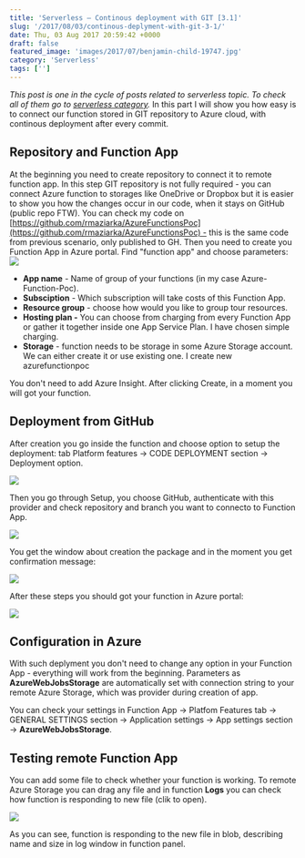 ```yaml
---
title: 'Serverless – Continous deployment with GIT [3.1]'
slug: '/2017/08/03/continous-deplyment-with-git-3-1/'
date: Thu, 03 Aug 2017 20:59:42 +0000
draft: false
featured_image: 'images/2017/07/benjamin-child-19747.jpg'
category: 'Serverless'
tags: ['']
---
```


_This post is one in the cycle of posts related to serverless topic. To check all of them go to [serverless category](http://radblog.pl/en/category/serverless/)._ In this part I will show you how easy is to connect our function stored in GIT repository to Azure cloud, with continous deployment after every commit.

Repository and Function App
---------------------------

At the beginning you need to create repository to connect it to remote function app. In this step GIT repository is not fully required - you can connect Azure function to storages like OneDrive or Dropbox but it is easier to show you how the changes occur in our code, when it stays on GitHub (public repo FTW). You can check my code on [https://github.com/rmaziarka/AzureFunctionsPoc](https://github.com/rmaziarka/AzureFunctionsPoc) - this is the same code from previous scenario, only published to GH. Then you need to create you Function App in Azure portal. Find "function app" and choose parameters: ![](http://radblog.pl/wp-content/uploads/2017/08/chrome_2017-08-02_22-51-00.png)

*   **App name** - Name of group of your functions (in my case Azure-Function-Poc).
*   **Subsciption** - Which subscription will take costs of this Function App.
*   **Resource group** - choose how would you like to group tour resources.
*   **Hosting plan -** You can choose from charging from every Function App or gather it together inside one App Service Plan. I have chosen simple charging.
*   **Storage** - function needs to be storage in some Azure Storage account. We can either create it or use existing one. I create new azurefunctionpoc

You don't need to add Azure Insight. After clicking Create, in a moment you will got your function.

Deployment from GitHub
----------------------

After creation you go inside the function and choose option to setup the deployment: tab Platform features -> CODE DEPLOYMENT section -> Deployment option.

![](http://radblog.pl/wp-content/uploads/2017/08/chrome_2017-08-02_23-07-42.png)

Then you go through Setup, you choose GitHub, authenticate with this provider and check repository and branch you want to connecto to Function App.

![](http://radblog.pl/wp-content/uploads/2017/08/chrome_2017-08-02_23-10-22.png)

You get the window about creation the package and in the moment you get confirmation message:

![](http://radblog.pl/wp-content/uploads/2017/08/chrome_2017-08-02_23-13-19.png)

After these steps you should got your function in Azure portal:

![](http://radblog.pl/wp-content/uploads/2017/08/chrome_2017-08-02_23-16-03.png)

Configuration in Azure
----------------------

With such deplyment you don't need to change any option in your Function App - everything will work from the beginning. Parameters as **AzureWebJobsStorage** are automatically set with connection string to your remote Azure Storage, which was provider during creation of app.

You can check your settings in Function App -> Platfom Features tab -> GENERAL SETTINGS section -> Application settings -> App settings section -> **AzureWebJobsStorage**.

Testing remote Function App
---------------------------

You can add some file to check whether your function is working. To remote Azure Storage you can drag any file and in function **Logs** you can check how function is responding to new file (clik to open).

[![](http://radblog.pl/wp-content/uploads/2017/08/2017-08-02_23-55-06.gif)](http://radblog.pl/wp-content/uploads/2017/08/2017-08-02_23-55-06.gif)

As you can see, function is responding to the new file in blob, describing name and size in log window in function panel.